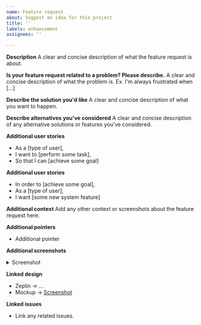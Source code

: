 ```yaml
---
name: Feature request
about: Suggest an idea for this project
title: ''
labels: enhancement
assignees: ''

---
```


**Description**
A clear and concise description of what the feature request is about.

**Is your feature request related to a problem? Please describe.**
A clear and concise description of what the problem is. Ex. I'm always frustrated when [...]

**Describe the solution you'd like**
A clear and concise description of what you want to happen.

**Describe alternatives you've considered**
A clear and concise description of any alternative solutions or features you've considered.

**Additional user stories**
- As a [type of user],
- I want to [perform some task],
- So that I can [achieve some goal]

**Additional user stories**
- In order to [achieve some goal],
- As a [type of user],
- I want [some new system feature]



**Additional context**
Add any other context or screenshots about the feature request here.

**Additional pointers**
- Additional pointer 

**Additional screenshots**
<details>
<summary>Screenshot</summary>

[IMAGE_HERE]

</details>

**Linked design**
- Zeplin → ...
- Mockup → [Screenshot](...)

**Linked issues**
- Link any related issues.
